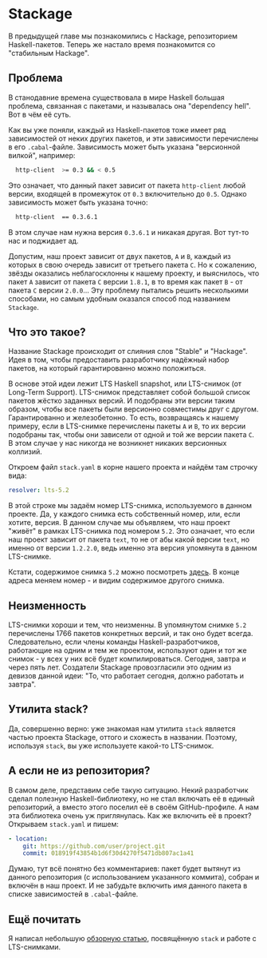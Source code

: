 # Stackage

В предыдущей главе мы познакомились с Hackage, репозиторием Haskell-пакетов. Теперь же настало время познакомится со "стабильным Hackage".

## Проблема

В станодавние времена существовала в мире Haskell большая проблема, связанная с пакетами, и называлась она "dependency hell". Вот в чём её суть.

Как вы уже поняли, каждый из Haskell-пакетов тоже имеет ряд зависимостей от неких других пакетов, и эти зависимости перечислены в его `.cabal`-файле. Зависимость может быть указана "версионной вилкой", например:

```bash
  http-client  >= 0.3 && < 0.5
```

Это означает, что данный пакет зависит от пакета `http-client` любой версии, входящей в промежуток от `0.3` включительно до `0.5`. Однако зависимость может быть указана точно:

```bash
  http-client  == 0.3.6.1
```

В этом случае нам нужна версия `0.3.6.1` и никакая другая. Вот тут-то нас и поджидает ад.

Допустим, наш проект зависит от двух пакетов, `A` и `B`, каждый из которых в свою очередь зависит от третьего пакета `C`. Но к сожалению, звёзды оказались неблагосклонны к нашему проекту, и выяснилось, что пакет `A` зависит от пакета `C` версии `1.8.1`, в то время как пакет `B` - от пакета `C` версии `2.0.0`... Эту проблему пытались решить несколькими способами, но самым удобным оказался способ под названием `Stackage`.

## Что это такое?

Название Stackage происходит от слияния слов "Stable" и "Hackage". Идея в том, чтобы предоставить разработчику надёжный набор пакетов, на который гарантированно можно положиться.

В основе этой идеи лежит LTS Haskell snapshot, или LTS-снимок (от Long-Term Support). LTS-снимок представляет собой большой список пакетов жёстко заданных версий. И подобраны эти версии таким образом, чтобы все пакеты были версионно совместимы друг с другом. Гарантированно и железобетонно. То есть, возвращаясь к нашему примеру, если в LTS-снимке перечислены пакеты `A` и `B`, то их версии подобраны так, чтобы они зависели от одной и той же версии пакета `C`. В этом случае у нас никогда не возникнет никаких версионных коллизий.

Откроем файл `stack.yaml` в корне нашего проекта и найдём там строчку вида:

```yaml
resolver: lts-5.2
```

В этой строке мы задаём номер LTS-снимка, используемого в данном проекте. Да, у каждого снимка есть собственный номер, или, если хотите, версия. В данном случае мы объявляем, что наш проект "живёт" в рамках LTS-снимка под номером `5.2`. Это означает, что если наш проект зависит от пакета `text`, то не от абы какой версии `text`, но именно от версии `1.2.2.0`, ведь именно эта версия упомянута в данном LTS-снимке.

Кстати, содержимое снимка `5.2` можно посмотреть [здесь](https://www.stackage.org/lts-5.2). В конце адреса меняем номер - и видим содержимое другого снимка.

## Неизменность

LTS-снимки хороши и тем, что неизменны. В упомянутом снимке `5.2` перечислены 1766 пакетов конкретных версий, и так оно будет всегда. Следовательно, если члены команды Haskell-разработчиков, работающие на одним и тем же проектом, используют один и тот же снимок - у всех у них всё будет компилироваться. Сегодня, завтра и через пять лет. Создатели Stackage провозгласили это одним из девизов данной идеи: "То, что работает сегодня, должно работать и завтра".

## Утилита stack?

Да, совершенно верно: уже знакомая нам утилита `stack` является частью проекта Stackage, оттого и схожесть в названии. Поэтому, используя `stack`, вы уже используете какой-то LTS-снимок.

## А если не из репозитория?

В самом деле, представим себе такую ситуацию. Некий разработчик сделал полезную Haskell-библиотеку, но не стал включать её в единый репозиторий, а вместо этого поселил её в своём GitHub-профиле. А нам эта библиотека очень уж приглянулась. Как же включить её в проект? Открываем `stack.yaml` и пишем:

```yaml
- location:
    git: https://github.com/user/project.git
    commit: 018919f43854b1d6f30d4270f5471db807ac1a41
```

Думаю, тут всё понятно без комментариев: пакет будет вытянут из данного репозитория (с использованием указанного коммита), собран и включён в наш проект. И не забудьте включить имя данного пакета в списке зависимостей в `.cabal`-файле.

## Ещё почитать

Я написал небольшую [обзорную статью](http://ruhaskell.org/posts/utils/2015/07/13/from-cabal-to-stack.html), посвящённую `stack` и работе с LTS-снимками.
